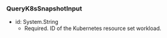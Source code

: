 ### QueryK8sSnapshotInput


- id: System.String
  - Required. ID of the Kubernetes resource set workload.
